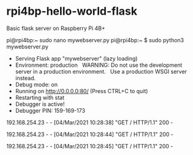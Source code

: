 # rpi4bp-hello-world-flask
Basic flask server on Raspberry Pi 4B+

pi@rpi4bp:~ sudo nano mywebserver.py
pi@rpi4bp:~ $ sudo python3 mywebserver.py 
 * Serving Flask app "mywebserver" (lazy loading)
 * Environment: production
   WARNING: Do not use the development server in a production environment.
   Use a production WSGI server instead.
 * Debug mode: on
 * Running on http://0.0.0.0:80/ (Press CTRL+C to quit)
 * Restarting with stat
 * Debugger is active!
 * Debugger PIN: 159-169-173

192.168.254.23 - - [04/Mar/2021 10:28:38] "GET / HTTP/1.1" 200 -

192.168.254.23 - - [04/Mar/2021 10:28:44] "GET / HTTP/1.1" 200 -

192.168.254.23 - - [04/Mar/2021 10:28:45] "GET / HTTP/1.1" 200 -

